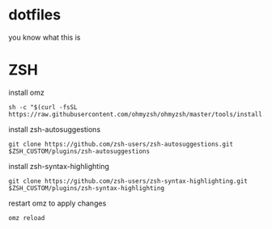 # dotfiles
you know what this is

# ZSH
install omz
```
sh -c "$(curl -fsSL https://raw.githubusercontent.com/ohmyzsh/ohmyzsh/master/tools/install.sh)"
```
install zsh-autosuggestions
```
git clone https://github.com/zsh-users/zsh-autosuggestions.git $ZSH_CUSTOM/plugins/zsh-autosuggestions
```
install zsh-syntax-highlighting
```
git clone https://github.com/zsh-users/zsh-syntax-highlighting.git $ZSH_CUSTOM/plugins/zsh-syntax-highlighting
```
restart omz to apply changes
```
omz reload
```
